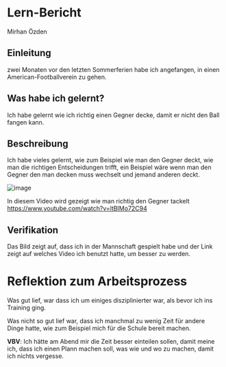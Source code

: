 # Lern-Bericht
Mirhan Özden

## Einleitung

zwei Monaten vor den letzten Sommerferien habe ich angefangen, in einen American-Footballverein zu gehen.

## Was habe ich gelernt?

Ich habe gelernt wie ich richtig einen Gegner decke, damit er nicht den Ball fangen kann.

## Beschreibung

Ich habe vieles gelernt, wie zum Beispiel wie man den Gegner deckt, wie man die richtigen Entscheidungen trifft, ein Beispiel wäre wenn man den Gegner den man decken muss wechselt und jemand anderen deckt.

![image](https://user-images.githubusercontent.com/111046193/185320274-6c64cb4b-ba1c-4a45-a883-34280355887b.png)

In diesem Video wird gezeigt wie man richtig den Gegner tackelt
https://www.youtube.com/watch?v=ltBIMo72C94

## Verifikation

Das Bild zeigt auf, dass ich in der Mannschaft gespielt habe und der Link zeigt auf welches Video ich benutzt hatte, um besser zu werden.

# Reflektion zum Arbeitsprozess

Was gut lief, war dass ich um einiges disziplinierter war, als bevor ich ins Training ging.

Was nicht so gut lief war, dass ich manchmal zu wenig Zeit für andere Dinge hatte, wie zum Beispiel mich für die Schule bereit machen.

**VBV**: 
Ich hätte am Abend mir die Zeit besser einteilen sollen, damit meine ich, dass ich einen Plann machen soll, was wie und wo zu machen, damit ich nichts vergesse.
